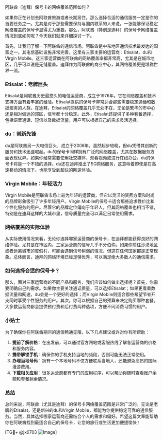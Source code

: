 阿联酋（迪拜）保号卡的网络覆盖范围如何？

如果你正在计划去阿联酋旅游或者长期居住，那么选择合适的通信服务一定是你的首要任务之一。尤其是对于那些需要保持与国内联系的人来说，一张能够保证稳定网络覆盖的保号卡显得尤为重要。那么，阿联酋（特别是迪拜）的保号卡网络覆盖情况到底如何呢？今天我们就来详细探讨一下。

首先，让我们了解一下阿联酋的通信市场。阿联酋是中东地区通信技术最发达的国家之一，其电信基础设施非常完善。这里有三家主要的运营商：Etisalat、du和Virgin Mobile。这三家运营商在阿联酋的网络覆盖率都非常高，尤其是在城市地区，几乎可以说是无缝覆盖。迪拜作为阿联酋的商业中心，其网络覆盖更是堪称世界一流。

### Etisalat：老牌巨头

Etisalat是阿联酋历史最悠久的电信运营商，成立于1976年。它在网络覆盖和技术支持方面有着丰富的经验。Etisalat提供的保号卡非常适合那些需要稳定通话和数据服务的人群。在迪拜，Etisalat的网络覆盖几乎无处不在，无论是繁华的市中心还是相对偏远的郊区，信号都十分稳定。此外，Etisalat还提供了多种套餐选择，包括语音通话、短信以及数据流量，用户可以根据自己的需求灵活选择。

### du：创新先锋

du是阿联酋另一大电信巨头，成立于2006年。虽然起步较晚，但du凭借其创新的服务和技术迅速崛起。du的保号卡同样拥有广泛的网络覆盖，尤其在数据服务方面表现优异。如果你经常需要使用社交媒体、观看视频或进行在线办公，du的保号卡将是一个不错的选择。du还在迪拜推出了5G网络服务，这意味着即使是在高速移动的情况下，也能享受到超快的网速体验。

### Virgin Mobile：年轻活力

Virgin Mobile是阿联酋市场上较为年轻的运营商，但它以灵活的资费方案和时尚的品牌形象吸引了许多年轻用户。Virgin Mobile的保号卡适合那些追求性价比和个性化服务的用户。尽管它的品牌定位偏向于年轻人，但其网络覆盖也相当不错，特别是在迪拜这样的大城市里，信号质量完全可以满足日常使用需求。

### 网络覆盖的实际体验

从实际使用情况来看，无论你选择哪家运营商的保号卡，在迪拜都能获得良好的网络体验。尤其是在市区内，三家运营商的信号几乎不分伯仲。如果你前往沙漠地区或者远离城市的度假村，可能会遇到信号稍弱的情况，但这在任何国家都是正常现象。总体而言，迪拜的网络环境已经足够优秀，可以满足绝大多数人的通信需求。

### 如何选择合适的保号卡？

那么，面对三家运营商的不同产品和服务，我们应该如何做出选择呢？首先，你需要明确自己的需求。如果你主要关注通话质量，可以选择Etisalat；如果更看重数据流量和网速，du会是一个更好的选择；而Virgin Mobile则适合那些希望节省开支同时享受个性服务的用户。其次，你可以根据自己的预算来决定购买哪种套餐。大多数运营商都会提供预付费和后付费两种选项，方便不同消费习惯的用户。

### 小贴士

为了确保你在阿联酋期间的通信畅通无阻，以下几点建议或许对你有所帮助：

1. **提前了解价格**：在出发前，可以通过官方网站或客服热线了解各运营商的价格和服务内容。
2. **携带解锁手机**：确保你的手机支持当地的频段，否则可能无法正常使用。
3. **办理当地号码**：拥有一个本地号码不仅方便联系当地人，还能避免高昂的国际漫游费用。
4. **下载相关应用**：很多运营商都有专门的应用程序，可以帮助你随时查看账户余额和套餐剩余情况。

### 总结

总的来说，阿联酋（尤其是迪拜）的保号卡网络覆盖范围是非常广泛的。无论是老牌的Etisalat，还是新兴的du和Virgin Mobile，都能为你提供稳定可靠的通信服务。当然，具体选择哪家运营商还需结合个人的需求和偏好。希望这篇文章能帮助你在阿联酋找到最适合自己的保号卡，让您的旅行或生活更加便捷愉快！

[TG💪+ @jx0703 ![Image](https://github.com/user-attachments/assets/dbca1d08-cadb-493c-b0ec-ad6f7a83f270)]